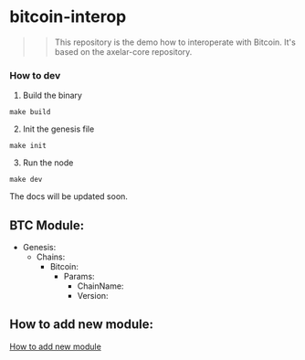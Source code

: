 # bitcoin-interop

> > This repository is the demo how to interoperate with Bitcoin.
> > It's based on the axelar-core repository.

### How to dev

1. Build the binary

```
make build
```

2. Init the genesis file

```
make init
```

3. Run the node

```
make dev
```

The docs will be updated soon.

## BTC Module:

- Genesis:
  - Chains:
    - Bitcoin:
      - Params:
        - ChainName:
        - Version:



## How to add new module:

[How to add new module](./docs/how-to-add-new-module.md)
